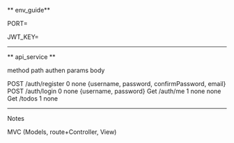** env_guide**

PORT=

JWT_KEY=

---------

** api_service **

method        path              authen          params      body

POST        /auth/register      0               none        {username, password, confirmPassword, email}
POST        /auth/login         0               none        {username, password}
Get         /auth/me            1               none        none
Get         /todos              1               none



--------

Notes

MVC (Models, route+Controller, View)

